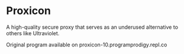 # Proxicon
A high-quality secure proxy that serves as an underused alternative to others like Ultraviolet.

Original program available on proxicon-10.programprodigy.repl.co
